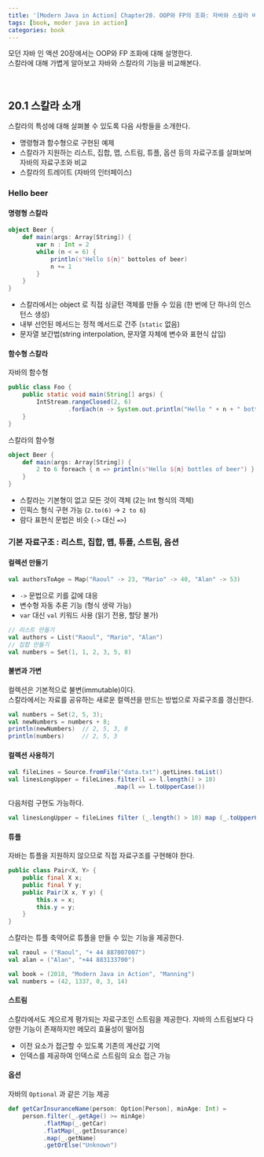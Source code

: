 ```yaml
---
title: '[Modern Java in Action] Chapter20. OOP와 FP의 조화: 자바와 스칼라 비교'
tags: [book, moder java in action]
categories: book
---
```


모던 자바 인 액션 20장에서는 OOP와 FP 조화에 대해 설명한다.   
스칼라에 대해 가볍게 알아보고 자바와 스칼라의 기능을 비교해본다.  


<!--more-->

<br/>


## 20.1 스칼라 소개

스칼라의 특성에 대해 살펴볼 수 있도록 다음 사항들을 소개한다. 

- 명령형과 함수형으로 구현된 예제
- 스칼라가 지원하는 리스트, 집합, 맵, 스트림, 튜플, 옵션 등의 자료구조를 살펴보며 자바의 자료구조와 비교
- 스칼라의 트레이트 (자바의 인터페이스)


### Hello beer

#### 명령형 스칼라

```scala
object Beer {
    def main(args: Array[String]) {
        var n : Int = 2
        while (n < = 6) {
            println(s"Hello ${n}" bottoles of beer)
            n += 1
        }
    }
}
```

- 스칼라에서는 object 로 직접 싱글턴 객체를 만들 수 있음 (한 번에 단 하나의 인스턴스 생성)
- 내부 선언된 메서드는 정적 메서드로 간주 (`static` 없음)
- 문자열 보간법(string interpolation, 문자열 자체에 변수와 표현식 삽입)


#### 함수형 스칼라

자바의 함수형

```java 
public class Foo {
    public static void main(String[] args) {
        IntStream.rangeClosed(2, 6)
                 .forEach(n -> System.out.println("Hello " + n + " bottles of beer"));
    }
}
```

스칼라의 함수형

```scala
object Beer {
    def main(args: Array[String]) {
        2 to 6 foreach { n => println(s"Hello ${n} bottles of beer") }
    }
}
```

- 스칼라는 기본형이 없고 모든 것이 객체 (2는 Int 형식의 객체)
- 인픽스 형식 구현 가능 (`2.to(6)` -> `2 to 6`)
- 람다 표현식 문법은 비슷 (`->` 대신 `=>`)


### 기본 자료구조 : 리스트, 집합, 맵, 튜플, 스트림, 옵션

#### 컬렉션 만들기

```scala
val authorsToAge = Map("Raoul" -> 23, "Mario" -> 40, "Alan" -> 53)
```

- `->` 문법으로 키를 값에 대응
- 변수형 자동 추론 기능 (형식 생략 가능)
- `var` 대신 `val` 키워드 사용 (읽기 전용, 할당 불가)

```scala
// 리스트 만들기
val authors = List("Raoul", "Mario", "Alan")
// 집합 만들기
val numbers = Set(1, 1, 2, 3, 5, 8)
```


#### 불변과 가변

컬렉션은 기본적으로 불변(immutable)이다.  
스칼라에서는 자료를 공유하는 새로운 컬렉션을 만드는 방법으로 자료구조를 갱신한다.  

```scala
val numbers = Set(2, 5, 3);
val newNumbers = numbers + 8;
println(newNumbers)  // 2, 5, 3, 8
println(numbers)     // 2, 5, 3
```

#### 컬렉션 사용하기 

```scala
val fileLines = Source.fromFile("data.txt").getLines.toList()
val linesLongUpper = fileLines.filter(l => l.length() > 10)
                              .map(l => l.toUpperCase())
```

다음처럼 구현도 가능하다. 

```scala 
val linesLongUpper = fileLines filter (_.length() > 10) map (_.toUpperCase())
```

#### 튜플

자바는 튜플을 지원하지 않으므로 직접 자료구조를 구현해야 한다. 

```java 
public class Pair<X, Y> {
    public final X x;
    public final Y y;
    public Pair(X x, Y y) {
        this.x = x;
        this.y = y;
    }
}
```

스칼라는 튜플 축약어로 튜플을 만들 수 있는 기능을 제공한다. 

```scala
val raoul = ("Raoul", "+ 44 887007007")
val alan = ("Alan", "+44 883133700")

val book = (2018, "Modern Java in Action", "Manning")
val numbers = (42, 1337, 0, 3, 14)
```


#### 스트림

스칼라에서도 게으르게 평가되는 자료구조인 스트림을 제공한다.
자바의 스트림보다 다양한 기능이 존재하지만 메모리 효율성이 떨어짐

- 이전 요소가 접근할 수 있도록 기존의 계산값 기억
- 인덱스를 제공하여 인덱스로 스트림의 요소 접근 가능

#### 옵션

자바의 `Optional` 과 같은 기능 제공

```scala
def getCarInsuranceName(person: Option[Person], minAge: Int) =
    person.filter(_.getAge() >= minAge)
          .flatMap(_.getCar)
          .flatMap(_.getInsurance)
          .map(_.getName)
          .getOrElse("Unknown")
```
